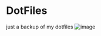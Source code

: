 # DotFiles
just a backup of my dotfiles
![image](https://user-images.githubusercontent.com/118836819/226984517-ac02a87a-a616-4c42-ba4c-911f33a1d721.png)
